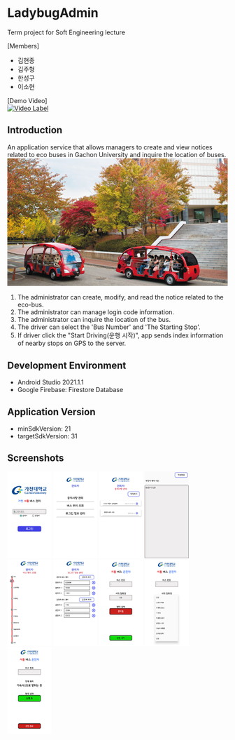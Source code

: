 # LadybugAdmin
Term project for Soft Engineering lecture

[Members]
- 김현종
- 김주형
- 한성구
- 이소현

[Demo Video]  
[![Video Label](http://img.youtube.com/vi/jtnqvbwanOg/0.jpg)](https://youtu.be/jtnqvbwanOg)

## Introduction
An application service that allows managers to create and view notices related to eco buses in Gachon University and inquire the location of buses.  
<img src="/screenshots/ladybug_bus.jpg"></br>
1. The administrator can create, modify, and read the notice related to the eco-bus.
2. The administrator can manage login code information.
3. The administrator can inquire the location of the bus.
4. The driver can select the 'Bus Number' and 'The Starting Stop'.
5. If driver click the "Start Driving(운행 시작)", app sends index information of nearby stops on GPS to the server.

## Development Environment
- Android Studio 2021.1.1
- Google Firebase: Firestore Database

## Application Version
- minSdkVersion: 21
- targetSdkVersion: 31

## Screenshots
<p>
<img src="/screenshots/screenshot1.png" width=20% height="20%" title="Login Screen"/>
<img src="/screenshots/screenshot2.png" width=20% height="20%" title="Admin Main Screen"/>
<img src="/screenshots/screenshot3.png" width=20% height="20%" title="Notice Screen"/>
<img src="/screenshots/screenshot4.png" width=20% height="20%" title="Modify Notice Screen"/>
<img src="/screenshots/screenshot5.png" width=20% height="20%" title="Bus Location Screen"/>
<img src="/screenshots/screenshot6.png" width=20% height="20%" title="Code Info Manage Screen"/>
<img src="/screenshots/screenshot7.png" width=20% height="20%" title="Driver Screen"/>
<img src="/screenshots/screenshot8.png" width=20% height="20%" title="Destination Selection Screen"/>
<img src="/screenshots/screenshot9.png" width=20% height="20%" title="After Departure Screen"/>
</p>
